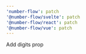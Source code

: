 ```yaml
---
'number-flow': patch
'@number-flow/svelte': patch
'@number-flow/react': patch
'@number-flow/vue': patch
---
```


Add digits prop
